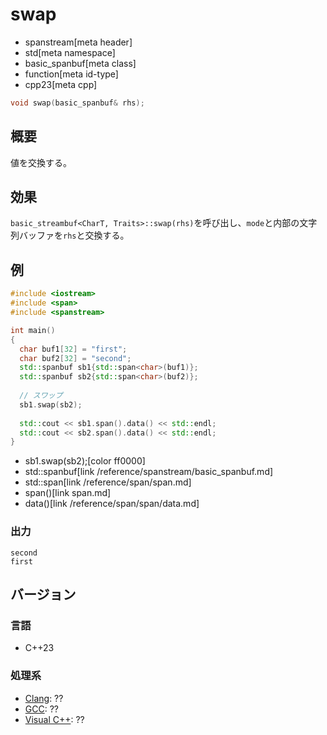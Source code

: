 # swap
* spanstream[meta header]
* std[meta namespace]
* basic_spanbuf[meta class]
* function[meta id-type]
* cpp23[meta cpp]

```cpp
void swap(basic_spanbuf& rhs);
```

## 概要
値を交換する。

## 効果
`basic_streambuf<CharT, Traits>::swap(rhs)`を呼び出し、`mode`と内部の文字列バッファを`rhs`と交換する。

## 例
```cpp example
#include <iostream>
#include <span>
#include <spanstream>

int main()
{
  char buf1[32] = "first";
  char buf2[32] = "second";
  std::spanbuf sb1{std::span<char>(buf1)};
  std::spanbuf sb2{std::span<char>(buf2)};
  
  // スワップ
  sb1.swap(sb2);
  
  std::cout << sb1.span().data() << std::endl;
  std::cout << sb2.span().data() << std::endl;
}
```
* sb1.swap(sb2);[color ff0000]
* std::spanbuf[link /reference/spanstream/basic_spanbuf.md]
* std::span<char>[link /reference/span/span.md]
* span()[link span.md]
* data()[link /reference/span/span/data.md]

### 出力
```
second
first
```


## バージョン
### 言語
- C++23

### 処理系
- [Clang](/implementation.md#clang): ??
- [GCC](/implementation.md#gcc): ??
- [Visual C++](/implementation.md#visual_cpp): ??

